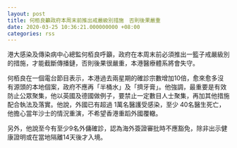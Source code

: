 ```yaml
---
layout: post
title: 何栢良籲政府本周末前推出戒嚴級別措施　否則後果嚴重
date: 2020-03-25 10:36:21.000000000 +08:00
categories: rss
---
```


港大感染及傳染病中心總監何栢良呼籲，政府在本周末前必須推出一籃子戒嚴級別的措施，才能截斷傳播鏈，否則後果很嚴重，本港醫療體系將會失守。

何栢良在一個電台節目表示，本港過去兩星期的確診宗數增加10倍，愈來愈多沒有源頭的本地個案，政府不應再「半桶水」及「擠牙膏」。他強調，最重要是有效防止公眾聚集，他以英國及德國做例子，要禁止一定數目人士聚集，再加其他措施配合執法及落實。他說，外國已有超過 1萬名醫護受感染，至少 40名醫生死亡，他擔心當年沙士的情況重演，不希望香港重蹈外國覆轍。

另外，他說至今有至少9名外傭確診，認為海外簽證審批時不應豁免，除非出示健康證明或在當地隔離14天後才入境。
